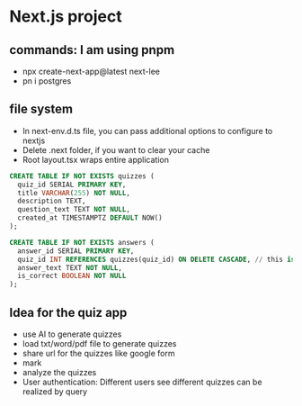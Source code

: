# Next.js project

## commands: I am using pnpm

- npx create-next-app@latest next-lee
- pn i postgres

## file system

- In next-env.d.ts file, you can pass additional options to configure to nextjs
- Delete .next folder, if you want to clear your cache
- Root layout.tsx wraps entire application

```sql
CREATE TABLE IF NOT EXISTS quizzes (
  quiz_id SERIAL PRIMARY KEY,
  title VARCHAR(255) NOT NULL,
  description TEXT,
  question_text TEXT NOT NULL,
  created_at TIMESTAMPTZ DEFAULT NOW()
);

CREATE TABLE IF NOT EXISTS answers (
  answer_id SERIAL PRIMARY KEY,
  quiz_id INT REFERENCES quizzes(quiz_id) ON DELETE CASCADE, // this is the foreign key
  answer_text TEXT NOT NULL,
  is_correct BOOLEAN NOT NULL
);
```

## Idea for the quiz app

- use AI to generate quizzes
- load txt/word/pdf file to generate quizzes
- share url for the quizzes like google form
- mark
- analyze the quizzes
- User authentication: Different users see different quizzes can be realized by query
